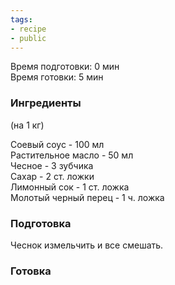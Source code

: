 ```yaml
---
tags:
- recipe
- public
---
```


Время подготовки: 0 мин  
Время готовки: 5 мин

### Ингредиенты

(на 1 кг)

Соевый соус - 100 мл  
Растительное масло - 50 мл  
Чесное - 3 зубчика  
Сахар - 2 ст. ложки  
Лимонный сок - 1 ст. ложка  
Молотый черный перец - 1 ч. ложка

### Подготовка

Чеснок измельчить и все смешать.

### Готовка
